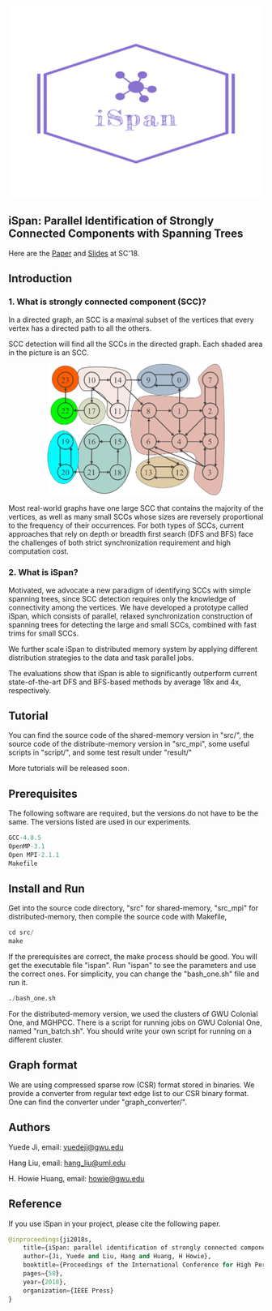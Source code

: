 <div align="center">
  <img src="include/logo/logo_transparent.png">
</div>

## iSpan: Parallel Identification of Strongly Connected Components with Spanning Trees 

Here are the [Paper](include/paper/iSpan-SC18.pdf) and [Slides](iSpan_slides.pdf) at SC'18.

## Introduction

### 1. What is strongly connected component (SCC)?
In a directed graph, an SCC is a maximal subset of the vertices that every vertex has a directed path to all the others. 

SCC detection will find all the SCCs in the directed graph. Each shaded area in the picture is an SCC.
<div align="center">
  <img src="include/picture/scc_intro.png" width="350">
</div>

Most real-world graphs have one large SCC that contains the majority of the vertices, as well as many small SCCs whose sizes are reversely proportional to the frequency of their occurrences. For both types of SCCs, current approaches that rely on depth or breadth first search (DFS and BFS) face the challenges of both strict synchronization requirement and high computation cost. 

### 2. What is iSpan?

Motivated, we advocate a new paradigm of identifying SCCs with simple spanning trees, since SCC detection requires only the knowledge of connectivity among the vertices. We have developed a prototype called iSpan, which consists of parallel, relaxed synchronization construction of spanning trees for detecting the large and small SCCs, combined with fast trims for small SCCs. 

We further scale iSpan to distributed memory system by applying different distribution strategies to the data and task parallel jobs. 

The evaluations show that iSpan is able to significantly outperform current state-of-the-art DFS and BFS-based methods by average 18x and 4x, respectively.


## Tutorial
You can find the source code of the shared-memory version in "src/", the source code of the distribute-memory version in "src_mpi", some useful scripts in "script/", and some test result under "result/"

More tutorials will be released soon.

## Prerequisites
The following software are required, but the versions do not have to be the same. The versions listed are used in our experiments.

```javascript
GCC-4.8.5
OpenMP-3.1
Open MPI-2.1.1
Makefile
```

## Install and Run

Get into the source code directory, "src" for shared-memory, "src_mpi" for distributed-memory, then compile the source code with Makefile,

```python
cd src/
make
```

If the prerequisites are correct, the make process should be good. You will get the executable file "ispan". Run "ispan" to see the parameters and use the correct ones. For simplicity, you can change the "bash_one.sh" file and run it.

```python
./bash_one.sh
```

For the distributed-memory version, we used the clusters of GWU Colonial One, and MGHPCC. There is a script for running jobs on GWU Colonial One, named "run_batch.sh". You should write your own script for running on a different cluster.

## Graph format

We are using compressed sparse row (CSR) format stored in binaries. We provide a converter from regular text edge list to our CSR binary format. One can find the converter under "graph_converter/".  

## Authors
Yuede Ji, email: yuedeji@gwu.edu

Hang Liu, email: hang_liu@uml.edu

H. Howie Huang, email: howie@gwu.edu

## Reference
If you use iSpan in your project, please cite the following paper.

```python
@inproceedings{ji2018s,
    title={iSpan: parallel identification of strongly connected components with spanning trees},
    author={Ji, Yuede and Liu, Hang and Huang, H Howie},
    booktitle={Proceedings of the International Conference for High Performance Computing, Networking, Storage, and Analysis},
    pages={58},
    year={2018},
    organization={IEEE Press}
}
```

<!--- ## TODO
More related codes and files will be released soon.
* User guide
* Graph converter
* ...
-->
